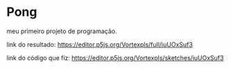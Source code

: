 # Pong
meu primeiro projeto de programação.

link do resultado: https://editor.p5js.org/Vortexpls/full/iuUOxSuf3

link do código que fiz: https://editor.p5js.org/Vortexpls/sketches/iuUOxSuf3


